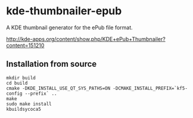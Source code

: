kde-thumbnailer-epub
====================

A KDE thumbnail generator for the ePub file format.

http://kde-apps.org/content/show.php/KDE+ePub+Thumbnailer?content=151210

Installation from source
------------------------

    mkdir build
    cd build
    cmake -DKDE_INSTALL_USE_QT_SYS_PATHS=ON -DCMAKE_INSTALL_PREFIX=`kf5-config --prefix` ..
    make
    sudo make install
    kbuildsycoca5

